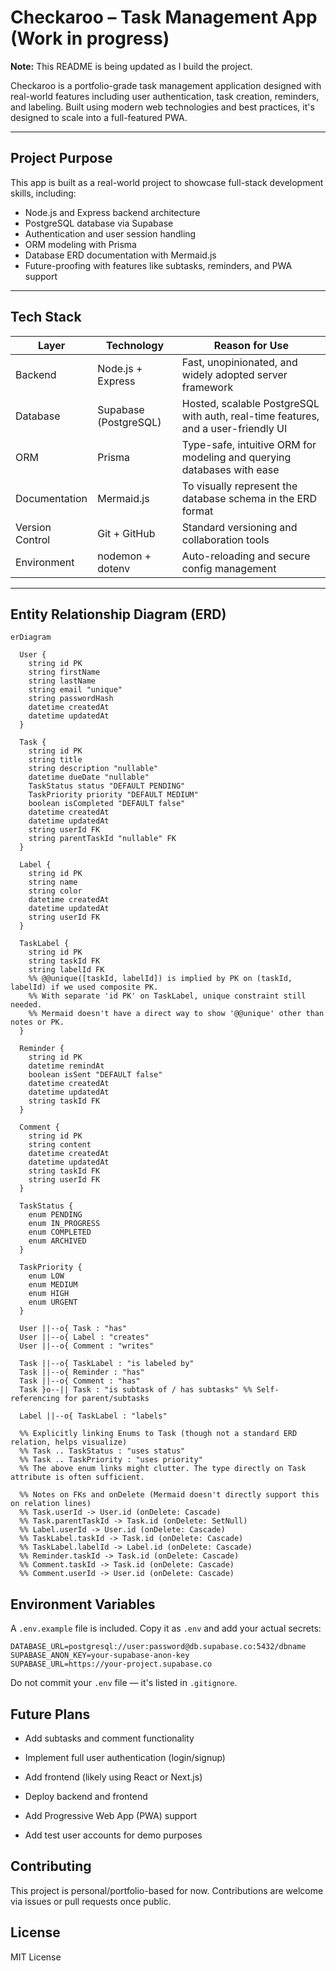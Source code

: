 # Checkaroo – Task Management App (Work in progress)

**Note:** This README is being updated as I build the project.

Checkaroo is a portfolio-grade task management application designed with real-world features including user authentication, task creation, reminders, and labeling. Built using modern web technologies and best practices, it's designed to scale into a full-featured PWA.

---

## Project Purpose

This app is built as a real-world project to showcase full-stack development skills, including:

- Node.js and Express backend architecture
- PostgreSQL database via Supabase
- Authentication and user session handling
- ORM modeling with Prisma
- Database ERD documentation with Mermaid.js
- Future-proofing with features like subtasks, reminders, and PWA support

---

## Tech Stack

| Layer           | Technology            | Reason for Use                                                                    |
|-----------------|-----------------------|-----------------------------------------------------------------------------------|
| Backend         | Node.js + Express     | Fast, unopinionated, and widely adopted server framework                          |
| Database        | Supabase (PostgreSQL) | Hosted, scalable PostgreSQL with auth, real-time features, and a user-friendly UI |
| ORM             | Prisma                | Type-safe, intuitive ORM for modeling and querying databases with ease            |
| Documentation   | Mermaid.js            | To visually represent the database schema in the ERD format                       |
| Version Control | Git + GitHub          | Standard versioning and collaboration tools                                       |
| Environment     | nodemon + dotenv      | Auto-reloading and secure config management                                       |

---

## Entity Relationship Diagram (ERD)

```mermaid
erDiagram

  User {
    string id PK
    string firstName
    string lastName
    string email "unique"
    string passwordHash
    datetime createdAt
    datetime updatedAt
  }

  Task {
    string id PK
    string title
    string description "nullable"
    datetime dueDate "nullable"
    TaskStatus status "DEFAULT PENDING"
    TaskPriority priority "DEFAULT MEDIUM"
    boolean isCompleted "DEFAULT false"
    datetime createdAt
    datetime updatedAt
    string userId FK
    string parentTaskId "nullable" FK
  }

  Label {
    string id PK
    string name
    string color
    datetime createdAt
    datetime updatedAt
    string userId FK
  }

  TaskLabel {
    string id PK
    string taskId FK
    string labelId FK
    %% @@unique([taskId, labelId]) is implied by PK on (taskId, labelId) if we used composite PK.
    %% With separate 'id PK' on TaskLabel, unique constraint still needed.
    %% Mermaid doesn't have a direct way to show '@@unique' other than notes or PK.
  }

  Reminder {
    string id PK
    datetime remindAt
    boolean isSent "DEFAULT false"
    datetime createdAt
    datetime updatedAt
    string taskId FK
  }

  Comment {
    string id PK
    string content
    datetime createdAt
    datetime updatedAt
    string taskId FK
    string userId FK
  }

  TaskStatus {
    enum PENDING
    enum IN_PROGRESS
    enum COMPLETED
    enum ARCHIVED
  }

  TaskPriority {
    enum LOW
    enum MEDIUM
    enum HIGH
    enum URGENT
  }

  User ||--o{ Task : "has"
  User ||--o{ Label : "creates"
  User ||--o{ Comment : "writes"

  Task ||--o{ TaskLabel : "is labeled by"
  Task ||--o{ Reminder : "has"
  Task ||--o{ Comment : "has"
  Task }o--|| Task : "is subtask of / has subtasks" %% Self-referencing for parent/subtasks

  Label ||--o{ TaskLabel : "labels"

  %% Explicitly linking Enums to Task (though not a standard ERD relation, helps visualize)
  %% Task .. TaskStatus : "uses status"
  %% Task .. TaskPriority : "uses priority"
  %% The above enum links might clutter. The type directly on Task attribute is often sufficient.

  %% Notes on FKs and onDelete (Mermaid doesn't directly support this on relation lines)
  %% Task.userId -> User.id (onDelete: Cascade)
  %% Task.parentTaskId -> Task.id (onDelete: SetNull)
  %% Label.userId -> User.id (onDelete: Cascade)
  %% TaskLabel.taskId -> Task.id (onDelete: Cascade)
  %% TaskLabel.labelId -> Label.id (onDelete: Cascade)
  %% Reminder.taskId -> Task.id (onDelete: Cascade)
  %% Comment.taskId -> Task.id (onDelete: Cascade)
  %% Comment.userId -> User.id (onDelete: Cascade)
```

## Environment Variables

A `.env.example` file is included. Copy it as `.env` and add your actual secrets:

```
DATABASE_URL=postgresql://user:password@db.supabase.co:5432/dbname
SUPABASE_ANON_KEY=your-supabase-anon-key
SUPABASE_URL=https://your-project.supabase.co

```
Do not commit your `.env` file — it's listed in `.gitignore`.

## Future Plans

* Add subtasks and comment functionality

* Implement full user authentication (login/signup)

* Add frontend (likely using React or Next.js)

* Deploy backend and frontend

* Add Progressive Web App (PWA) support

* Add test user accounts for demo purposes

## Contributing

This project is personal/portfolio-based for now. Contributions are welcome via issues or pull requests once public.

## License

MIT License